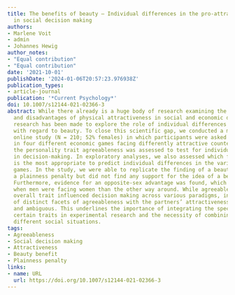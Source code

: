 ```yaml
---
title: The benefits of beauty – Individual differences in the pro-attractiveness bias
  in social decision making
authors:
- Marlene Voit
- admin
- Johannes Hewig
author_notes:
- "Equal contribution"
- "Equal contribution"
date: '2021-10-01'
publishDate: '2024-01-06T20:57:23.976938Z'
publication_types:
- article-journal
publication: '*Current Psychology*'
doi: 10.1007/s12144-021-02366-3
abstract: While there already is a huge body of research examining the advantages
  and disadvantages of physical attractiveness in social and economic decisions, little
  research has been made to explore the role of individual differences in social decision-making
  with regard to beauty. To close this scientific gap, we conducted a multiparadigm
  online study (N = 210; 52% females) in which participants were asked to make decisions
  in four different economic games facing differently attractive counterparts. Additionally,
  the personality trait agreeableness was assessed to test for individual differences
  in decision-making. In exploratory analyses, we also assessed which facet of agreeableness
  is the most appropriate to predict individual differences in the various economic
  games. In the study, we were able to replicate the finding of a beauty premium and
  a plainness penalty but did not find any support for the idea of a beauty penalty.
  Furthermore, evidence for an opposite-sex advantage was found, which was greater
  when men were facing women than the other way around. While agreeableness as an
  overall trait influenced decision making across various paradigms, interactions
  of distinct facets of agreeableness with the partners’ attractiveness remain heterogeneous
  and ambiguous. This underlines the importance of integrating the specificity of
  certain traits in experimental research and the necessity of combining them with
  different social situations.
tags:
- Agreeableness
- Social decision making
- Attractiveness
- Beauty benefit
- Plainness penalty
links:
- name: URL
  url: https://doi.org/10.1007/s12144-021-02366-3
---
```

